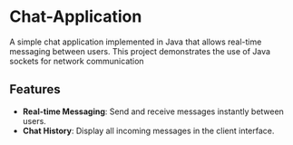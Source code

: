 # Chat-Application

A simple chat application implemented in Java that allows real-time messaging between users. This project demonstrates the use of Java sockets for network communication
## Features

- **Real-time Messaging**: Send and receive messages instantly between users.
- **Chat History**: Display all incoming messages in the client interface.
